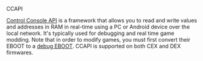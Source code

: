 CCAPI

[Control Console API](http://store.brewology.com/ahomebrew.php?brewid=254) is a framework that allows you to read and write values and addresses in RAM in real-time using a PC or Android device over the local network. It's typically used for debugging and real time game modding. Note that in order to modify games, you must first convert their EBOOT to a [debug EBOOT](https://www.reddit.com/r/ps3homebrew/wiki/eboots). CCAPI is supported on both CEX and DEX firmwares.





